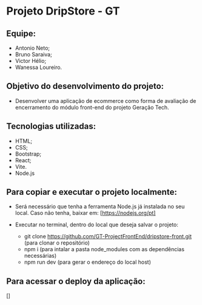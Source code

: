 # Projeto DripStore - GT

## Equipe:
- Antonio Neto;
- Bruno Saraiva;
- Victor Hélio;
- Wanessa Loureiro.

## Objetivo do desenvolvimento do projeto:
- Desenvolver uma aplicação de ecommerce como forma de avaliação de encerramento do módulo front-end do projeto Geração Tech.
 
## Tecnologias utilizadas: 
- HTML;
- CSS;
- Bootstrap;
- React;
- Vite.
- Node.js

## Para copiar e executar o projeto localmente:
- Será necessário que tenha a ferramenta Node.js já instalada no seu local. Caso não tenha, baixar em:
  [https://nodejs.org/pt]

- Executar no terminal, dentro do local que deseja salvar o projeto:
  - git clone https://github.com/GT-ProjectFrontEnd/dripstore-front.git (para clonar o repositório)
  - npm i (para intalar a pasta node_modules com as dependências necessárias)
  - npm run dev (para gerar o endereço do local host)
 
## Para acessar o deploy da aplicação:
[]
